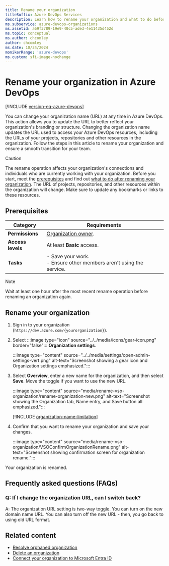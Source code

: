 ```yaml
---
title: Rename your organization
titleSuffix: Azure DevOps Services
description: Learn how to rename your organization and what to do before and after you rename it.
ms.subservice: azure-devops-organizations
ms.assetid: a69f3789-19e9-40c5-ade3-4e11435d452d
ms.topic: conceptual
ms.author: chcomley
author: chcomley
ms.date: 10/24/2024
monikerRange: 'azure-devops'
ms.custom: sfi-image-nochange
---
```


# Rename your organization in Azure DevOps

[!INCLUDE [version-eq-azure-devops](../../includes/version-eq-azure-devops.md)]

You can change your organization name (URL) at any time in Azure DevOps. This action allows you to update the URL to better reflect your organization's branding or structure. Changing the organization name updates the URL used to access your Azure DevOps resources, including the URLs of your projects, repositories and other resources in the organization. Follow the steps in this article to rename your organization and ensure a smooth transition for your team.

> [!CAUTION]
> The rename operation affects your organization's connections and individuals who are currently working with your organization. Before you start, meet the [prerequisites](#prerequisites) and find out [what to do after renaming your organization](/troubleshoot/azure/devops/rename-service-url). The URL of projects, repositories, and other resources within the organization will change. Make sure to update any bookmarks or links to these resources.

## Prerequisites

| Category | Requirements |
|--------------|-------------|
|**Permissions** |[Organization owner](change-organization-ownership.md).|
|**Access levels**| At least **Basic** access.|
|**Tasks**|- Save your work.<br>- Ensure other members aren't using the service.|

> [!NOTE]
> Wait at least one hour after the most recent rename operation before renaming an organization again.

## Rename your organization

1. Sign in to your organization (`https://dev.azure.com/{yourorganization}`).

2. Select :::image type="icon" source="../../media/icons/gear-icon.png" border="false"::: **Organization settings**.

   :::image type="content" source="../../media/settings/open-admin-settings-vert.png" alt-text="Screenshot showing a gear icon and Organization settings emphasized.":::

3. Select **Overview**, enter a new name for the organization, and then select **Save**. Move the toggle if you want to use the new URL.

   :::image type="content" source="media/rename-vso-organization/rename-organization-new.png" alt-text="Screenshot showing the Organization tab, Name entry, and Save button all emphasized.":::

   [!INCLUDE [organization-name-limitation](../../includes/organization-name-limitation.md)]

4. Confirm that you want to rename your organization and save your changes.

   :::image type="content" source="media/rename-vso-organization/VSOConfirmOrganizationRename.png" alt-text="Screenshot showing confirmation screen for organization rename.":::

Your organization is renamed.

## Frequently asked questions (FAQs)

### Q: If I change the organization URL, can I switch back?

A: The organization URL setting is two-way toggle. You can turn on the new domain name URL. You can also turn off the new URL - then, you go back to using old URL format.  

## Related content

- [Resolve orphaned organization](resolve-orphaned-organization.md)
- [Delete an organization](delete-your-organization.md)
- [Connect your organization to Microsoft Entra ID](connect-organization-to-azure-ad.md)
